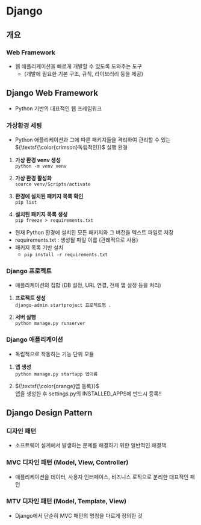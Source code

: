 # Django
## 개요
### Web Framework
- 웹 애플리케이션을 빠르게 개발할 수 있도록 도와주는 도구
  - (개발에 필요한 기본 구조, 규칙, 라이브러리 등을 제공)

## Django Web Framework
- Python 기반의 대표적인 웹 프레임워크

### 가상환경 세팅
- Python 애플리케이션과 그에 따른 패키지들을 격리하여 관리할 수 있는 ${\textsf{\color{crimson}독립적인}}$ 실행 환경

1. **가상 환경 venv 생성**<br>
`python -m venv venv`

2. **가상 환경 활성화**<br>
`source venv/Scripts/activate`

3. **환경에 설치된 패키지 목록 확인**<br>
`pip list`

4. **설치된 패키지 목록 생성**<br>
`pip freeze > requirements.txt`
  - 현재 Python 환경에 설치된 모든 패키지와 그 버전을 텍스트 파일로 저장
  - requirements.txt : 생성될 파일 이름 (관례적으로 사용)
  - 패키지 목록 기반 설치
    - `pip install -r requirements.txt`

### Django 프로젝트
- 애플리케이션의 집합 (DB 설정, URL 연결, 전체 앱 설정 등을 처리)

1. **프로젝트 생성**<br>
`django-admin startproject 프로젝트명 .`

2. **서버 실행**<br>
`python manage.py runserver`

### Django 애플리케이션
- 독립적으로 작동하는 기능 단위 모듈

1. **앱 생성**<br>
`python manage.py startapp 앱이름`

2. ${\textsf{\color{orange}앱 등록}}$<br>
앱을 생성한 후 settings.py의 INSTALLED_APPS에 반드시 등록!!

## Django Design Pattern
### 디자인 패턴
  - 소프트웨어 설계에서 발생하는 문제를 해결하기 위한 일반적인 해결책

### MVC 디자인 패턴 (Model, View, Controller)
  - 애플리케이션을 데이터, 사용자 인터페이스, 비즈니스 로직으로 분리한 대표적인 패턴

### MTV 디자인 패턴 (Model, Template, View)
  - Django에서 단순히 MVC 패턴의 명칭을 다르게 정의한 것